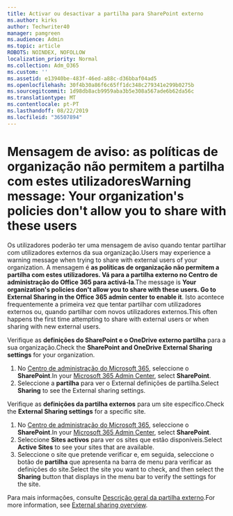 ```yaml
---
title: Activar ou desactivar a partilha para SharePoint externo
ms.author: kirks
author: Techwriter40
manager: pamgreen
ms.audience: Admin
ms.topic: article
ROBOTS: NOINDEX, NOFOLLOW
localization_priority: Normal
ms.collection: Adm_O365
ms.custom: ''
ms.assetid: e13940be-483f-46ed-a88c-d36bbaf04ad5
ms.openlocfilehash: 30f4b30a86f6c65ff1dc348c279341e299b0275b
ms.sourcegitcommit: 1d98db8acb9959aba3b5e308a567ade6b62da56c
ms.translationtype: MT
ms.contentlocale: pt-PT
ms.lasthandoff: 08/22/2019
ms.locfileid: "36507894"
---
```

# <a name="warning-message-your-organizations-policies-dont-allow-you-to-share-with-these-users"></a><span data-ttu-id="3f17e-102">Mensagem de aviso: as políticas de organização não permitem a partilha com estes utilizadores</span><span class="sxs-lookup"><span data-stu-id="3f17e-102">Warning message: Your organization's policies don't allow you to share with these users</span></span>

<span data-ttu-id="3f17e-103">Os utilizadores poderão ter uma mensagem de aviso quando tentar partilhar com utilizadores externos da sua organização.</span><span class="sxs-lookup"><span data-stu-id="3f17e-103">Users may experience a warning message when trying to share with external users of your organization.</span></span> <span data-ttu-id="3f17e-104">A mensagem é **as políticas de organização não permitem a partilha com estes utilizadores. Vá para a partilha externo no Centro de administração do Office 365 para activá-la**.</span><span class="sxs-lookup"><span data-stu-id="3f17e-104">The message is **Your organization's policies don't allow you to share with these users. Go to External Sharing in the Office 365 admin center to enable it**.</span></span> <span data-ttu-id="3f17e-105">Isto acontece frequentemente a primeira vez que tentar partilhar com utilizadores externos ou, quando partilhar com novos utilizadores externos.</span><span class="sxs-lookup"><span data-stu-id="3f17e-105">This often happens the first time attempting to share with external users or when sharing with new external users.</span></span>

<span data-ttu-id="3f17e-106">Verifique as **definições do SharePoint e o OneDrive externo partilha** para a sua organização.</span><span class="sxs-lookup"><span data-stu-id="3f17e-106">Check the **SharePoint and OneDrive External Sharing settings** for your organization.</span></span>

1. <span data-ttu-id="3f17e-107">No [Centro de administração do Microsoft 365](https://admin.microsoft.com/AdminPortal/Home#/homepage">https://admin.microsoft.com/), seleccione o **SharePoint**.</span><span class="sxs-lookup"><span data-stu-id="3f17e-107">In your [Microsoft 365 Admin Center](https://admin.microsoft.com/AdminPortal/Home#/homepage">https://admin.microsoft.com/), select **SharePoint**.</span></span>
3. <span data-ttu-id="3f17e-108">Seleccione a **partilha** para ver o External definições de partilha.</span><span class="sxs-lookup"><span data-stu-id="3f17e-108">Select **Sharing** to see the External sharing settings.</span></span>

<span data-ttu-id="3f17e-109">Verifique as **definições da partilha externos** para um site específico.</span><span class="sxs-lookup"><span data-stu-id="3f17e-109">Check the **External Sharing settings** for a specific site.</span></span>

1. <span data-ttu-id="3f17e-110">No [Centro de administração do Microsoft 365](https://admin.microsoft.com/AdminPortal/Home#/homepage">https://admin.microsoft.com/), seleccione o **SharePoint**.</span><span class="sxs-lookup"><span data-stu-id="3f17e-110">In your [Microsoft 365 Admin Center](https://admin.microsoft.com/AdminPortal/Home#/homepage">https://admin.microsoft.com/), select **SharePoint**.</span></span>
2. <span data-ttu-id="3f17e-111">Seleccione **Sites activos** para ver os sites que estão disponíveis.</span><span class="sxs-lookup"><span data-stu-id="3f17e-111">Select **Active Sites** to see your sites that are available.</span></span>
3. <span data-ttu-id="3f17e-112">Seleccione o site que pretende verificar e, em seguida, seleccione o botão de **partilha** que apresenta na barra de menu para verificar as definições do site.</span><span class="sxs-lookup"><span data-stu-id="3f17e-112">Select the site you want to check, and then select the **Sharing** button that displays in the menu bar to verify the settings for the site.</span></span>

<span data-ttu-id="3f17e-113">Para mais informações, consulte [Descrição geral da partilha externo](https://docs.microsoft.com/sharepoint/external-sharing-overview).</span><span class="sxs-lookup"><span data-stu-id="3f17e-113">For more information, see [External sharing overview](https://docs.microsoft.com/sharepoint/external-sharing-overview).</span></span>